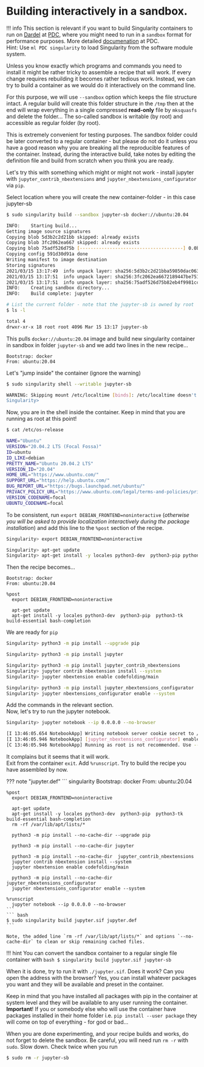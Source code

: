 # Building interactively in a sandbox.

!!! info
    This section is relevant if you want to build Singularity containers to run on [Dardel](https://www.pdc.kth.se/hpc-services/computing-systems/about-dardel-1.1053338) at [PDC](https://www.pdc.kth.se/), where you might need to run in a `sandbox` format for performance purposes.
    More detailed [documenation](https://www.pdc.kth.se/hpc-services/computing-systems/about-dardel-1.1053338) at PDC.  
    Hint: Use `ml PDC singularity` to load Singularity from the software module system.

Unless you know exactly which programs and commands you need to install it might be rather tricky to assemble a recipe that will work. If every change requires rebuilding it becomes rather tedious work. Instead, we can try to build a container as we would do it interactively on the command line.

For this purpose, we will use `--sandbox` option which keeps the file structure intact. A regular build will create this folder structure in the `/tmp` then at the end will wrap everything in a single compressed **read-only** file by `mksquasfs` and delete the folder...
The so-called sandbox is writable (by root) and accessible as regular folder (by root).

This is extremely convenient for testing purposes. The sandbox folder could be later converted to a regular container - but please do not do it unless you have a good reason why you are breaking all the reproducible features of the container. Instead, during the interactive build, take notes by editing the definition file and build from scratch when you think you are ready.

Let's try this with something which might or might not  work - install jupyter with `jupyter_contrib_nbextensions` and `jupyter_nbextensions_configurator` via `pip`.

Select location where you will create the new container-folder - in this case jupyter-sb

``` bash
$ sudo singularity build --sandbox jupyter-sb docker://ubuntu:20.04

INFO:    Starting build...
Getting image source signatures
Copying blob 5d3b2c2d21bb skipped: already exists  
Copying blob 3fc2062ea667 skipped: already exists  
Copying blob 75adf526d75b [--------------------------------------] 0.0b / 0.0b
Copying config 591d30d91a done  
Writing manifest to image destination
Storing signatures
2021/03/15 13:17:49  info unpack layer: sha256:5d3b2c2d21bba59850dac063bcbb574fddcb6aefb444ffcc63843355d878d54f
2021/03/15 13:17:51  info unpack layer: sha256:3fc2062ea6672189447be7510fb7d5bc2ef2fda234a04b457d9dda4bba5cc635
2021/03/15 13:17:51  info unpack layer: sha256:75adf526d75b82eb4f9981cce0b23608ebe6ab85c3e1ab2441f29b302d2f9aa8
INFO:    Creating sandbox directory...
INFO:    Build complete: jupyter

# List the current folder - note that the jupyter-sb is owned by root
$ ls -l

total 4
drwxr-xr-x 18 root root 4096 Mar 15 13:17 jupyter-sb
```

This pulls `docker://ubuntu:20.04` image and build new singularity container in sandbox in folder `jupyter-sb` and we add two lines in the new recipe...
``` singularity
Bootstrap: docker
From: ubuntu:20.04
```



Let's "jump inside" the container (ignore the warning)

``` bash
$ sudo singularity shell --writable jupyter-sb

WARNING: Skipping mount /etc/localtime [binds]: /etc/localtime doesn't exist in container
Singularity>
```
Now, you are in the shell inside the container. Keep in mind that you are running as root at this point!

``` bash
$ cat /etc/os-release 

NAME="Ubuntu"
VERSION="20.04.2 LTS (Focal Fossa)"
ID=ubuntu
ID_LIKE=debian
PRETTY_NAME="Ubuntu 20.04.2 LTS"
VERSION_ID="20.04"
HOME_URL="https://www.ubuntu.com/"
SUPPORT_URL="https://help.ubuntu.com/"
BUG_REPORT_URL="https://bugs.launchpad.net/ubuntu/"
PRIVACY_POLICY_URL="https://www.ubuntu.com/legal/terms-and-policies/privacy-policy"
VERSION_CODENAME=focal
UBUNTU_CODENAME=focal
```

To be consistent, run `export DEBIAN_FRONTEND=noninteractive` (_otherwise you will be asked to provide localization interactively during the package installation_) and add this line to the `%post` section of the recipe.

``` bash
Singularity> export DEBIAN_FRONTEND=noninteractive

Singularity> apt-get update
Singularity> apt-get install -y locales python3-dev  python3-pip python3-tk build-essential bash-completion
```

Then the recipe becomes...
``` singularity
Bootstrap: docker
From: ubuntu:20.04

%post
  export DEBIAN_FRONTEND=noninteractive

  apt-get update
  apt-get install -y locales python3-dev  python3-pip  python3-tk build-essential bash-completion
```
We are ready for `pip`

``` bash
Singularity> python3 -m pip install --upgrade pip

Singularity> python3 -m pip install jupyter

Singularity> python3 -m pip install jupyter_contrib_nbextensions
Singularity> jupyter contrib nbextension install --system
Singularity> jupyter nbextension enable codefolding/main

Singularity> python3 -m pip install jupyter_nbextensions_configurator
Singularity> jupyter nbextensions_configurator enable --system
```
Add the commands in the relevant section.  
Now, let's try to run the jupyter notebook. 

``` bash 
Singularity> jupyter notebook --ip 0.0.0.0 --no-browser

[I 13:46:05.654 NotebookApp] Writing notebook server cookie secret to /root/.local/share/jupyter/runtime/notebook_cookie_secret
[I 13:46:05.946 NotebookApp] [jupyter_nbextensions_configurator] enabled 0.4.1
[C 13:46:05.946 NotebookApp] Running as root is not recommended. Use --allow-root to bypass.
```
It complains but it seems that it will work.  
Exit from the container `exit`. Add `%runscript`. Try to build the recipe you have assembled by now.

??? note "jupyter.def"
    ``` singularity
    Bootstrap: docker
    From: ubuntu:20.04
    
    %post
      export DEBIAN_FRONTEND=noninteractive
    
      apt-get update
      apt-get install -y locales python3-dev  python3-pip  python3-tk build-essential bash-completion
      rm -rf /var/lib/apt/lists/*
    
      python3 -m pip install --no-cache-dir --upgrade pip
    
      python3 -m pip install --no-cache-dir jupyter

      python3 -m pip install --no-cache-dir  jupyter_contrib_nbextensions
      jupyter contrib nbextension install --system
      jupyter nbextension enable codefolding/main
    
      python3 -m pip install --no-cache-dir jupyter_nbextensions_configurator
      jupyter nbextensions_configurator enable --system
    
    %runscript
      jupyter notebook --ip 0.0.0.0 --no-browser
    ```
    ``` bash
    $ sudo singularity build jupyter.sif jupyter.def
    ```

    Note, the added line `rm -rf /var/lib/apt/lists/*` and options `--no-cache-dir` to clean or skip remaining cached files.

!!! hint
    You can convert the sandbox container to a regular single file container with
    ``` bash
    $ singularity build jupyter.sif jupyter-sb
    ```

When it is done, try to run it with `./jupyter.sif`. Does it work? Can you open the address with the browser? Yes, you can install whatever packages you want and they will be available and preset in the container.

Keep in mind that you have installed all packages with pip in the container at system level and they will be available to any user running the container. **Important**! If you or somebody else who will use the container have packages installed in their home folder i.e. `pip install --user package` they will come on top of everything - for god or bad...

When you are done experimenting, and your recipe builds and works, do not forget to delete the sandbox. Be careful, you will need run `rm -r` with `sudo`. Slow down. Check twice when you run

``` bash
$ sudo rm -r jupyter-sb
```
